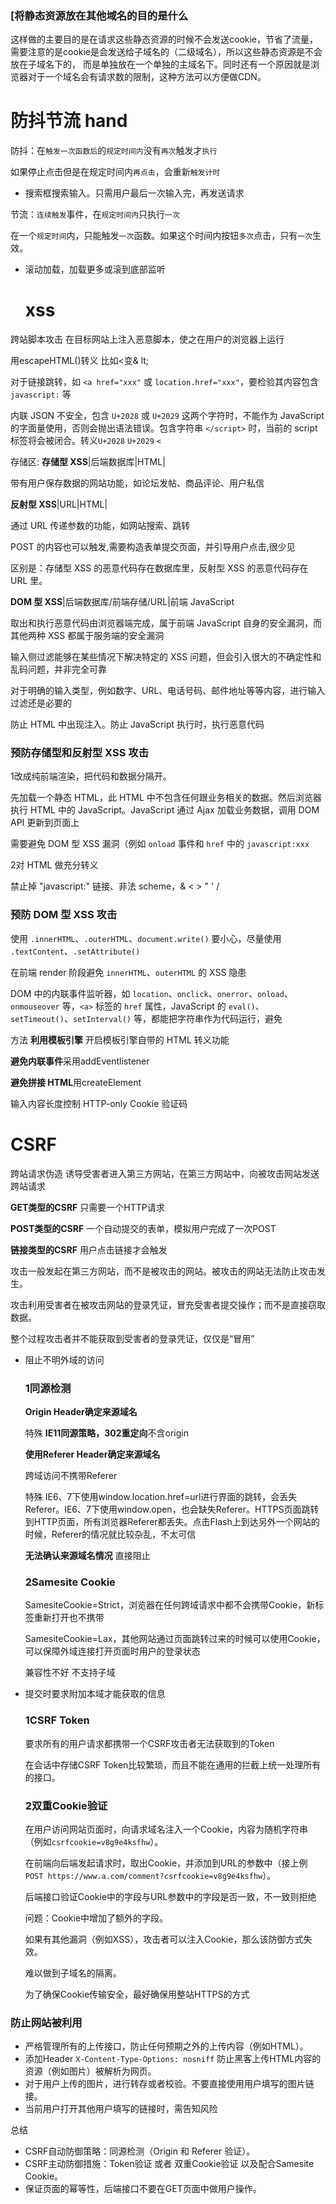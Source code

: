 ### [将静态资源放在其他域名的目的是什么

这样做的主要目的是在请求这些静态资源的时候不会发送cookie，节省了流量，需要注意的是cookie是会发送给子域名的（二级域名），所以这些静态资源是不会放在子域名下的， 而是单独放在一个单独的主域名下。同时还有一个原因就是浏览器对于一个域名会有请求数的限制，这种方法可以方便做CDN。

# 防抖节流 hand

防抖：在`触发一次函数后`的`规定时间内`没有`再次`触发才`执行`

如果停止点击但是在规定时间内`再点击`，会重新`触发计时`

- 搜索框搜索输入。只需用户最后一次输入完，再发送请求

节流：`连续触发`事件，在`规定时间内`只执行`一次`

在一个`规定时间`内，只能触发`一次`函数。如果这个时间内按钮`多次`点击，只有`一次`生效。

- 滚动加载，加载更多或滚到底部监听

  # xss

跨站脚本攻击 在目标网站上注入恶意脚本，使之在用户的浏览器上运行

用escapeHTML()转义 比如<变& lt;

对于链接跳转，如 `<a href="xxx"` 或 `location.href="xxx"`，要检验其内容包含 `javascript:` 等

内联 JSON 不安全，包含 `U+2028` 或 `U+2029` 这两个字符时，不能作为 JavaScript 的字面量使用，否则会抛出语法错误。包含字符串 `</script>` 时，当前的 script 标签将会被闭合。转义`U+2028` `U+2029` `< `

存储区: **存储型 XSS**|后端数据库|HTML|

带有用户保存数据的网站功能，如论坛发帖、商品评论、用户私信

**反射型 XSS**|URL|HTML| 

通过 URL 传递参数的功能，如网站搜索、跳转

POST 的内容也可以触发,需要构造表单提交页面，并引导用户点击,很少见

区别是：存储型 XSS 的恶意代码存在数据库里，反射型 XSS 的恶意代码存在 URL 里。

**DOM 型 XSS**|后端数据库/前端存储/URL|前端 JavaScript

取出和执行恶意代码由浏览器端完成，属于前端 JavaScript 自身的安全漏洞，而其他两种 XSS 都属于服务端的安全漏洞

输入侧过滤能够在某些情况下解决特定的 XSS 问题，但会引入很大的不确定性和乱码问题，并非完全可靠

对于明确的输入类型，例如数字、URL、电话号码、邮件地址等等内容，进行输入过滤还是必要的

防止 HTML 中出现注入。防止 JavaScript 执行时，执行恶意代码

### 预防存储型和反射型 XSS 攻击

1改成纯前端渲染，把代码和数据分隔开。

先加载一个静态 HTML，此 HTML 中不包含任何跟业务相关的数据。然后浏览器执行 HTML 中的 JavaScript。JavaScript 通过 Ajax 加载业务数据，调用 DOM API 更新到页面上

需要避免 DOM 型 XSS 漏洞（例如 `onload` 事件和 `href` 中的 `javascript:xxx`

2对 HTML 做充分转义

禁止掉 "javascript:" 链接、非法 scheme，& < > " ' /

### 预防 DOM 型 XSS 攻击

使用 `.innerHTML`、`.outerHTML`、`document.write()` 要小心，尽量使用 `.textContent`、`.setAttribute()`

在前端 render 阶段避免 `innerHTML`、`outerHTML` 的 XSS 隐患

DOM 中的内联事件监听器，如 `location`、`onclick`、`onerror`、`onload`、`onmouseover` 等，`<a>` 标签的 `href` 属性，JavaScript 的 `eval()`、`setTimeout()`、`setInterval()` 等，都能把字符串作为代码运行，避免

方法  **利用模板引擎** 开启模板引擎自带的 HTML 转义功能

**避免内联事件**采用addEventlistener

**避免拼接 HTML**用createElement

输入内容长度控制 HTTP-only Cookie 验证码

# CSRF

跨站请求伪造  诱导受害者进入第三方网站，在第三方网站中，向被攻击网站发送跨站请求

**GET类型的CSRF** 只需要一个HTTP请求

**POST类型的CSRF**  一个自动提交的表单，模拟用户完成了一次POST

**链接类型的CSRF**  用户点击链接才会触发

 攻击一般发起在第三方网站，而不是被攻击的网站。被攻击的网站无法防止攻击发生。

攻击利用受害者在被攻击网站的登录凭证，冒充受害者提交操作；而不是直接窃取数据。

整个过程攻击者并不能获取到受害者的登录凭证，仅仅是“冒用”

- 阻止不明外域的访问

  ### 1同源检测

  **Origin Header确定来源域名** 

  特殊 **IE11同源策略，302重定向**不含origin

  **使用Referer Header确定来源域名**  

  跨域访问不携带Referer

  特殊  IE6、7下使用window.location.href=url进行界面的跳转，会丢失Referer。IE6、7下使用window.open，也会缺失Referer。HTTPS页面跳转到HTTP页面，所有浏览器Referer都丢失。点击Flash上到达另外一个网站的时候，Referer的情况就比较杂乱，不太可信

  **无法确认来源域名情况** 直接阻止

  ### 2Samesite Cookie

  SamesiteCookie=Strict，浏览器在任何跨域请求中都不会携带Cookie，新标签重新打开也不携带

  SamesiteCookie=Lax，其他网站通过页面跳转过来的时候可以使用Cookie，可以保障外域连接打开页面时用户的登录状态

  兼容性不好 不支持子域

- 提交时要求附加本域才能获取的信息

  ### 1CSRF Token

  要求所有的用户请求都携带一个CSRF攻击者无法获取到的Token

  在会话中存储CSRF Token比较繁琐，而且不能在通用的拦截上统一处理所有的接口。

  ### 2双重Cookie验证

  在用户访问网站页面时，向请求域名注入一个Cookie，内容为随机字符串（例如`csrfcookie=v8g9e4ksfhw`）。

  在前端向后端发起请求时，取出Cookie，并添加到URL的参数中（接上例`POST https://www.a.com/comment?csrfcookie=v8g9e4ksfhw`）。

  后端接口验证Cookie中的字段与URL参数中的字段是否一致，不一致则拒绝

  问题：Cookie中增加了额外的字段。

  如果有其他漏洞（例如XSS），攻击者可以注入Cookie，那么该防御方式失效。

  难以做到子域名的隔离。

  为了确保Cookie传输安全，最好确保用整站HTTPS的方式

### 防止网站被利用

- 严格管理所有的上传接口，防止任何预期之外的上传内容（例如HTML）。
- 添加Header `X-Content-Type-Options: nosniff` 防止黑客上传HTML内容的资源（例如图片）被解析为网页。
- 对于用户上传的图片，进行转存或者校验。不要直接使用用户填写的图片链接。
- 当前用户打开其他用户填写的链接时，需告知风险

总结 

- CSRF自动防御策略：同源检测（Origin 和 Referer 验证）。
- CSRF主动防御措施：Token验证 或者 双重Cookie验证 以及配合Samesite Cookie。
- 保证页面的幂等性，后端接口不要在GET页面中做用户操作。
